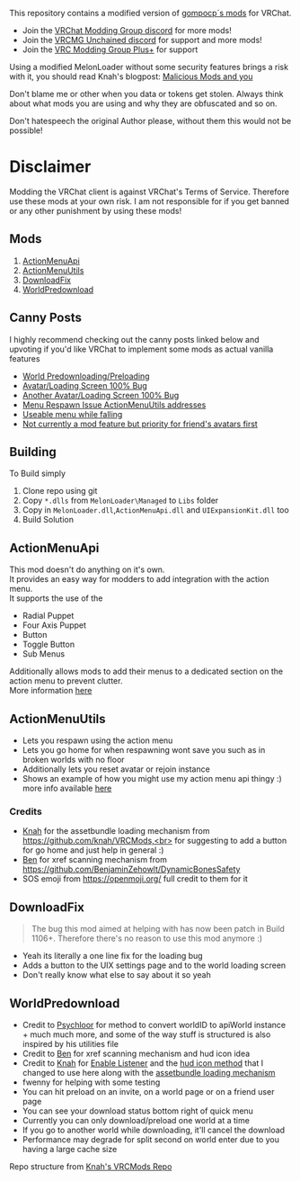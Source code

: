 This repository contains a modified version of [gompocp´s mods](https://github.com/gompocp/ActionMenuApi) for VRChat. 

+ Join the [VRChat Modding Group discord](https://discord.gg/rCqKSvR) for more mods!
+ Join the [VRCMG Unchained discord](https://discord.gg/boycottknah) for support and more mods!
+ Join the [VRC Modding Group Plus+](https://discord.gg/2k6pXM4uYw) for support

Using a modified MelonLoader without some security features brings a risk with it, you should read Knah's blogpost: [Malicious Mods and you](https://github.com/knah/VRCMods/edit/master/Malicious-Mods.md)

Don't blame me or other when you data or tokens get stolen. Always think about what mods you are using and why they are obfuscated and so on. 

Don't hatespeech the original Author please, without them this would not be possible!

# Disclaimer

Modding the VRChat client is against VRChat's Terms of Service. Therefore use these mods at your own risk. I am not responsible for if you get banned or any other punishment by using these mods!<br>

## Mods
<ol>
  <li><a href="#actionmenuapi">ActionMenuApi</a></li>
  <li><a href="#actionmenuutils">ActionMenuUtils</a></li>
  <li><a href="#downloadfix">DownloadFix </a></li>
  <li><a href="#worldpredownload">WorldPredownload</a></li>
</ol>

## Canny Posts



I highly recommend checking out the canny posts linked below and upvoting if you'd like VRChat to implement some mods as actual vanilla features
* [World Predownloading/Preloading](https://feedback.vrchat.com/feature-requests/p/preload-worlds)
* [Avatar/Loading Screen 100% Bug](https://feedback.vrchat.com/bug-reports/p/vrchat-loading-screen-100-stuck-bug)
* [Another Avatar/Loading Screen 100% Bug](https://feedback.vrchat.com/bug-reports/p/still-consistently-stuck-in-loading-screen-at-100-if-avatars-dont-finish-downloa)
* [Menu Respawn Issue ActionMenuUtils addresses](https://feedback.vrchat.com/feature-requests/p/respawnhub-hotkey)
* [Useable menu while falling](https://feedback.vrchat.com/feature-requests/p/useable-menu-while-moving-or-falling)
* [Not currently a mod feature but priority for friend's avatars first](https://feedback.vrchat.com/feature-requests/p/friends-first-model-priority-loading)


## Building

To Build simply
1. Clone repo using git
2. Copy `*.dlls` from `MelonLoader\Managed` to `Libs` folder
3. Copy in `MelonLoader.dll`,`ActionMenuApi.dll` and `UIExpansionKit.dll` too
4. Build Solution

## ActionMenuApi

This mod doesn't do anything on it's own. <br>
It provides an easy way for modders to add integration with the action menu. <br>
It supports the use of the <br>
* Radial Puppet
* Four Axis Puppet
* Button
* Toggle Button
* Sub Menus

Additionally allows mods to add their menus to a dedicated section on the action menu to prevent clutter. <br>
More information [here](https://github.com/gompocp/ActionMenuApi)

## ActionMenuUtils 
- Lets you respawn using the action menu<br>
- Lets you go home for when respawning wont save you such as in broken worlds with no floor<br>
- Additionally lets you reset avatar or rejoin instance<br>
- Shows an example of how you might use my action menu api thingy :) more info available [here](https://github.com/gompocp/ActionMenuApi/) <br>


### Credits<br>
- [Knah](https://github.com/knah/) for the assetbundle loading mechanism from https://github.com/knah/VRCMods,<br>
  for suggesting to add a button for go home and just help in general :)
- [Ben](https://github.com/BenjaminZehowlt/) for xref scanning mechanism from https://github.com/BenjaminZehowlt/DynamicBonesSafety
- SOS emoji from https://openmoji.org/ full credit to them for it


## DownloadFix

> The bug this mod aimed at helping with has now been patch in Build 1106+. Therefore there's no reason to use this mod anymore :) 

- Yeah its literally a one line fix for the loading bug  <br>
- Adds a button to the UIX settings page and to the world loading screen <br>
- Don't really know what else to say about it so yeah <br>

## WorldPredownload<br>
- Credit to [Psychloor](https://github.com/Psychloor/AdvancedInvites/blob/master/AdvancedInvites/InviteHandler.cs) for method to convert worldID to apiWorld instance + much much more, and some of the way stuff is structured is also inspired by his utilities file
- Credit to [Ben](https://github.com/BenjaminZehowlt/DynamicBonesSafety) for xref scanning mechanism and hud icon idea
- Credit to [Knah](https://github.com/knah/) for [Enable Listener](https://github.com/knah/VRCMods/blob/master/UIExpansionKit/Components/EnableDisableListener.cs) and the [hud icon method](https://github.com/knah/VRCMods/blob/master/JoinNotifier/JoinNotifierMod.cs#L120) that I changed to use here along with the [assetbundle loading mechanism](https://github.com/knah/VRCMods/blob/master/JoinNotifier/JoinNotifierMod.cs#L61)
- fwenny for helping with some testing 
- You can hit preload on an invite, on a world page or on a friend user page
- You can see your download status bottom right of quick menu 
- Currently you can only download/preload one world at a time 
- If you go to another world while downloading, it'll cancel the download 
- Performance may degrade for split second on world enter due to you having a large cache size 


Repo structure from [Knah's VRCMods Repo](https://github.com/knah/VRCMods/)
